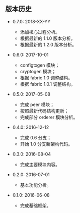 ## 版本历史
* 0.7.0: 2018-XX-YY

  * 添加核心过程分析。
  * 根据最新的 1.1.0 版本分析。
  * 根据最新的 1.2.0 版本分析。

* 0.6.0: 2017-10-01

  * configtxgen 模块；
  * cryptogen 模块；
  * 根据 fabric 1.0 调整结构。
  * 根据 fabric 1.0.1 调整结构。

* 0.5.0: 2017-05-08

  * 完成 peer 模块；
  * 按照最新代码结构更新；
  * 完成部分 orderer 模块分析。

* 0.4.0: 2016-12-12

  * 完成 0.6 分支；
  * 开始 1.0 分支新架构代码。

* 0.3.0: 2016-08-04

  * 完成主要模块内容。

* 0.2.0: 2016-07-01

  * 基本功能分析。

* 0.1.0: 2016-06-08

  * 完成基础框架。


